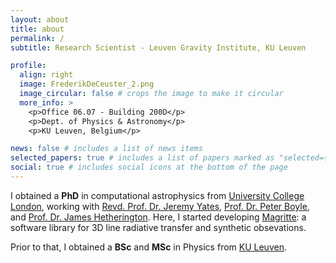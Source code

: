 ```yaml
---
layout: about
title: about
permalink: /
subtitle: Research Scientist - Leuven Gravity Institute, KU Leuven

profile:
  align: right
  image: FrederikDeCeuster_2.png
  image_circular: false # crops the image to make it circular
  more_info: >
    <p>Office 06.07 - Building 200D</p>
    <p>Dept. of Physics & Astronomy</p>
    <p>KU Leuven, Belgium</p>

news: false # includes a list of news items
selected_papers: true # includes a list of papers marked as "selected={true}"
social: true # includes social icons at the bottom of the page
---
```


I obtained a <strong>PhD</strong> in computational astrophysics from [University College London](https://www.ucl.ac.uk/), working with [Revd. Prof. Dr. Jeremy Yates](https://www.ucl.ac.uk/physics-astronomy/people/dr-jeremy-yates), [Prof. Dr. Peter Boyle](https://www2.ph.ed.ac.uk/~paboyle/), and [Prof. Dr. James Hetherington](https://profiles.ucl.ac.uk/6295-james-hetherington). Here, I started developing [Magritte](/projects/magritte/): a software library for 3D line radiative transfer and synthetic obsevations.

Prior to that, I obtained a <strong>BSc</strong> and <strong>MSc</strong> in Physics from [KU Leuven](https://www.kuleuven.be/kuleuven/).